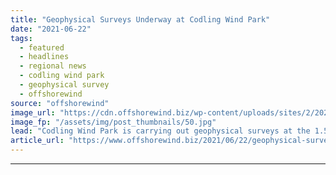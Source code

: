 ```yaml
---
title: "Geophysical Surveys Underway at Codling Wind Park"
date: "2021-06-22"
tags: 
  - featured
  - headlines
  - regional news
  - codling wind park
  - geophysical survey
  - offshorewind
source: "offshorewind"
image_url: "https://cdn.offshorewind.biz/wp-content/uploads/sites/2/2021/06/22092004/Geophysical-surveys-underway-at-Codling-Wind-Park.jpg"
image_fp: "/assets/img/post_thumbnails/50.jpg"
lead: "Codling Wind Park is carrying out geophysical surveys at the 1.5 GW offshore wind"
article_url: "https://www.offshorewind.biz/2021/06/22/geophysical-surveys-underway-at-codling-wind-park/"
---
```


---

